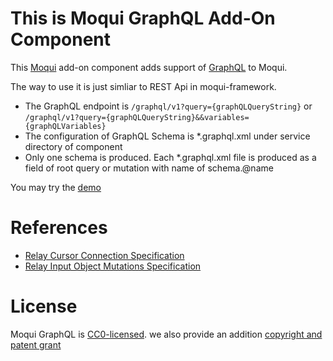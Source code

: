 # This is Moqui GraphQL Add-On Component

This [Moqui](https://github.com/moqui/moqui-framework) add-on component adds support of [GraphQL](graphql.org) to Moqui. 

The way to use it is just simliar to REST Api in moqui-framework. 

- The GraphQL endpoint is `/graphql/v1?query={graphQLQueryString}` or `/graphql/v1?query={graphQLQueryString}&&variables={graphQLVariables}` 
- The configuration of GraphQL Schema is *.graphql.xml under service directory of component
- Only one schema is produced. Each *.graphql.xml file is produced as a field of root query or mutation with name of schema.@name   

You may try the [demo](https://github.com/shendepu/moqui-graphql-demo)


# References

- [Relay Cursor Connection Specification](https://facebook.github.io/relay/graphql/connections.htm)
- [Relay Input Object Mutations Specification](https://facebook.github.io/relay/graphql/mutations.htm)

# License

Moqui GraphQL is [CC0-licensed](./LICENSE.md). we also provide an addition [copyright and patent grant](./AUTHORS) 